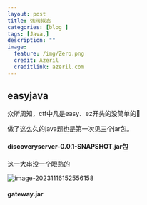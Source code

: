 ```yaml
---
layout: post
title: 强网拟态
categories: [blog ]
tags: [Java,]
description: ""
image:
  feature: /img/Zero.png
  credit: Azeril
  creditlink: azeril.com
---
```


## easyjava

众所周知，ctf中凡是easy、ez开头的没简单的🤮

做了这么久的java题也是第一次见三个jar包。

#### discoveryserver-0.0.1-SNAPSHOT.jar包

这一大串没一个眼熟的

![image-20231116152556158](X:\github\cxkjy.github.io\cxkjy.github.io\img\final\image-20231116152556158.png)

#### gateway.jar
